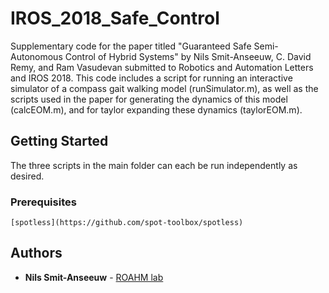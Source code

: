 # IROS_2018_Safe_Control

Supplementary code for the paper titled "Guaranteed Safe Semi-Autonomous Control of Hybrid Systems" by Nils Smit-Anseeuw, C. David Remy, and Ram Vasudevan submitted to Robotics and Automation Letters and IROS 2018. This code includes a script for running an interactive simulator of a compass gait walking model (runSimulator.m), as well as the scripts used in the paper for generating the dynamics of this model (calcEOM.m), and for taylor expanding these dynamics (taylorEOM.m).

## Getting Started

The three scripts in the main folder can each be run independently as desired.

### Prerequisites

```
[spotless](https://github.com/spot-toolbox/spotless)
```

## Authors

* **Nils Smit-Anseeuw** - [ROAHM lab](http://www.roahmlab.com/)
